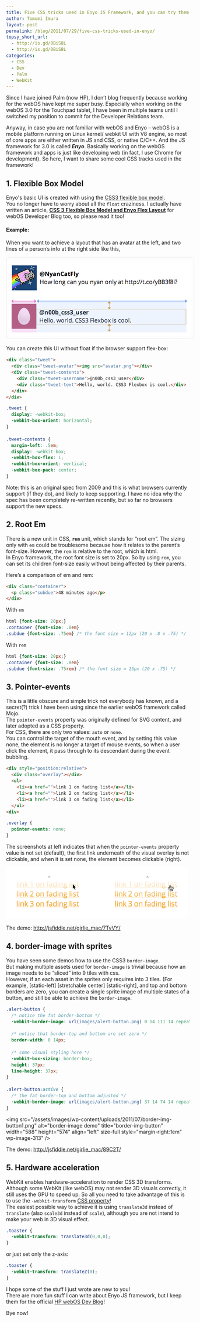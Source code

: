 ```yaml
---
title: Five CSS tricks used in Enyo JS Framework, and you can try them too!
author: Tomomi Imura
layout: post
permalink: /blog/2011/07/29/five-css-tricks-used-in-enyo/
topsy_short_url:
  - http://is.gd/0BiS8L
  - http://is.gd/0BiS8L
categories:
  - CSS
  - Dev
  - Palm
  - WebKit
---
```

Since I have joined Palm (now HP), I don&#8217;t blog frequently because working for the webOS have kept me super busy. Especially when working on the webOS 3.0 for the Touchpad tablet, I have been in multiple teams until I switched my position to commit for the Developer Relations team. 

Anyway, in case you are not familiar with webOS and Enyo &#8211; webOS is a mobile platform running on Linux kernel/ webkit UI with V8 engine, so most of core apps are either written in JS and CSS, or native C/C++. And the JS framework for 3.0 is called ***Enyo***. Basically working on the webOS framework and apps is just like developing web (in fact, I use Chrome for development). So here, I want to share some cool CSS tracks used in the framework! 

## 1. Flexible Box Model

Enyo's basic UI is created with using the <a href="http://www.w3.org/TR/css3-flexbox/" target="_blank">CSS3 flexible box model</a>.  
You no longer have to worry about all the `float` craziness. I actually have written an article, **<a href="http://developer.palm.com/blog/2011/07/css-3-flexible-box-model-and-enyo-flex-layout/" target="_blank">CSS 3 Flexible Box Model and Enyo Flex Layout</a>** for webOS Developer Blog too, so please read it too! 

#### Example:

When you want to achieve a layout that has an avatar at the left, and two lines of a person&#8217;s info at the right side like this,  


<img src="/assets/images/wp-content/uploads/2011/07/flexbox-tweets.png" alt="flex box demo" title="flexbox-tweets" style="border: 1px dotted #ccc; border-radius: 10px; padding:.5em" />  


You can create this UI without float if the browser support flex-box:

```html
<div class="tweet">
  <div class="tweet-avatar"><img src="avatar.png"></div>
  <div class="tweet-contents">
    <div class="tweet-username">@n00b_css3_user</div>
    <div class="tweet-text">Hello, world. CSS3 Flexbox is cool.</div>
  </div>
</div>
```


```css
.tweet {
  display: -webkit-box;
  -webkit-box-orient: horizontal;	
}

.tweet-contents {
  margin-left: .5em;
  display: -webkit-box;
  -webkit-box-flex: 1;
  -webkit-box-orient: vertical;
  -webkit-box-pack: center;
}
```

Note: this is an original spec from 2009 and this is what browsers currently support (if they do), and likely to keep supporting. I have no idea why the spec has been completely re-written recently, but so far no browsers support the new specs.

## 2. Root Em 

There is a new unit in CSS, **`rem`** unit, which stands for &#8220;root em&#8221;. The sizing only with `em` could be troublesome because how it relates to the parent&#8217;s font-size. However, the `rem` is relative to the root, which is html.  
In Enyo framework, the root font size is set to 20px. So by using `rem`, you can set its children font-size easily without being affected by their parents. 

Here&#8217;s a comparison of em and rem: 

```html
<div class="container">
  <p class="subdue">48 minutes ago</p>
</div>
```

With `em`

```css
html {font-size: 20px;}
.container {font-size: .8em}
.subdue {font-size: .75em} /* the font size = 12px (20 x .8 x .75) */
```

With `rem`

```css
html {font-size: 20px;}
.container {font-size: .8em}
.subdue {font-size: .75rem} /* the font size = 15px (20 x .75) */
```

## 3. Pointer-events

This is a little obscure and simple trick not everybody has known, and a secret(?) trick I have been using since the earlier webOS framework called Mojo.  
The `pointer-events` property was originally defined for SVG content, and later adopted as a CSS property.  
For CSS, there are only two values: `auto` or `none`.  
You can control the target of the mouth event, and by setting this value none, the element is no longer a target of mouse events, so when a user click the element, it pass through to its descendant during the event bubbling. 

```html
<div style="position:relative">
  <div class="overlay"></div>
  <ul>
    <li><a href="">link 1 on fading list</a></li>
    <li><a href="">link 2 on fading list</a></li>
    <li><a href="">link 3 on fading list</a></li>
  </ul>
<div>
```

```css
.overlay {
  pointer-events: none;
}
```

The screenshots at left indicates that when the `pointer-events` property value is not set (default), the first link underneath of the visual overlay is not clickable, and when it is set none, the element becomes clickable (right). 

![pointer-events demo][1]

The demo: <a href="http://jsfiddle.net/girlie_mac/7TvVY/" target="_blank">http://jsfiddle.net/girlie_mac/7TvVY/</a> 

## 4. border-image with sprites

You have seen some demos how to use the CSS3 `border-image`.  
But making multiple assets used for `border-image` is trivial because how an image needs to be &#8220;sliced&#8221; into 9 tiles with css.  
However, if an each asset in the sprites only requires into 3 tiles. (For example, \[static-left\] \[stretchable center\] [static-right], and top and bottom borders are zero, you can create a single sprite image of multiple states of a button, and still be able to achieve the `border-image`. 

```css
.alert-button {
  /* notice the fat border-bottom */
  -webkit-border-image: url(images/alert-button.png) 0 14 111 14 repeat repeat;
  
  /* notice that border-top and bottom are set zero */
  border-width: 0 14px;

  /* some visual styling here */
  -webkit-box-sizing: border-box;
  height: 37px;
  line-height: 37px;
}

.alert-button:active {
  /* the fat border-top and bottom adjusted */
  -webkit-border-image: url(images/alert-button.png) 37 14 74 14 repeat repeat;
}
```

<img src="/assets/images/wp-content/uploads/2011/07/border-img-button1.png" alt="border-image demo" title="border-img-button" width="588" height="574" align="left" size-full style="margin-right:1em" wp-image-313" /> 

The demo: <a href="http://jsfiddle.net/girlie_mac/89C2T/" target="_blank">http://jsfiddle.net/girlie_mac/89C2T/</a> 

## 5. Hardware acceleration

WebKit enables hardware-acceleration to render CSS 3D transforms. Although some WebKit (like webOS) may not render 3D visuals correctly, it still uses the GPU to speed up. So all you need to take advantage of this is to use the `-webkit-transform` <a href="http://www.w3.org/TR/css3-3d-transforms/" target="_blank">CSS property</a>!  
The easiest possible way to achieve it is using `translate3d` instead of `translate` (also `scale3d` instead of `scale`), although you are not intend to make your web in 3D visual effect. 

```css
.toaster {
  -webkit-transform: translate3d(0,0,0);
}
```

or just set only the z-axis:

```css
.toaster {
  -webkit-transform: translateZ(0);
}
```

  


I hope some of the stuff I just wrote are new to you!  
There are more fun stuff I can write about Enyo JS framework, but I keep them for the official <a href="http://developer.palm.com/blog" target="_blank">HP webOS Dev Blog</a>!

Bye now!

 [1]: /assets/images/wp-content/uploads/2011/07/pointer-events.png "pointer-events"